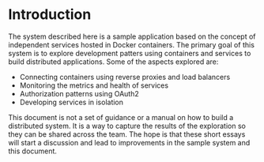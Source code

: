 # Introduction

The system described here is a sample application based on the concept of independent services hosted in Docker containers.  The primary goal of this system is to explore development patters using containers and services to build distributed applications.  Some of the aspects explored are:

* Connecting containers using reverse proxies and load balancers
* Monitoring the metrics and health of services
* Authorization patterns using OAuth2
* Developing services in isolation

This document is not a set of guidance or a manual on how to build a distributed system.  It is a way to capture the results of the exploration so they can be shared across the team.  The hope is that these short essays will start a discussion and lead to improvements in the sample system and this document.

